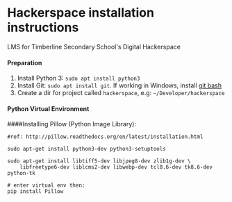 # Hackerspace installation instructions
LMS for Timberline Secondary School's Digital Hackerspace

#### Preparation
1. Install Python 3: `sudo apt install python3`
1. Install Git: `sudo apt install git`.  If working in Windows, install [git bash](https://git-for-windows.github.io/)
1. Create a dir for project called `hackerspace`, e.g: `~/Developer/hackerspace`

#### Python Virtual Environment







####Installing Pillow (Python Image Library):
```
#ref: http://pillow.readthedocs.org/en/latest/installation.html

sudo apt-get install python3-dev python3-setuptools

sudo apt-get install libtiff5-dev libjpeg8-dev zlib1g-dev \
    libfreetype6-dev liblcms2-dev libwebp-dev tcl8.6-dev tk8.6-dev python-tk

# enter virtual env then:
pip install Pillow
```

